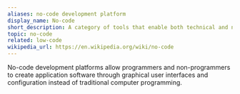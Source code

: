 ```yaml
---
aliases: no-code development platform
display_name: No-code
short_description: A category of tools that enable both technical and non-technical users to create software without using code.
topic: no-code
related: low-code
wikipedia_url: https://en.wikipedia.org/wiki/no-code
---
```

No-code development platforms allow programmers and non-programmers to create application software through graphical user interfaces and configuration instead of traditional computer programming.
